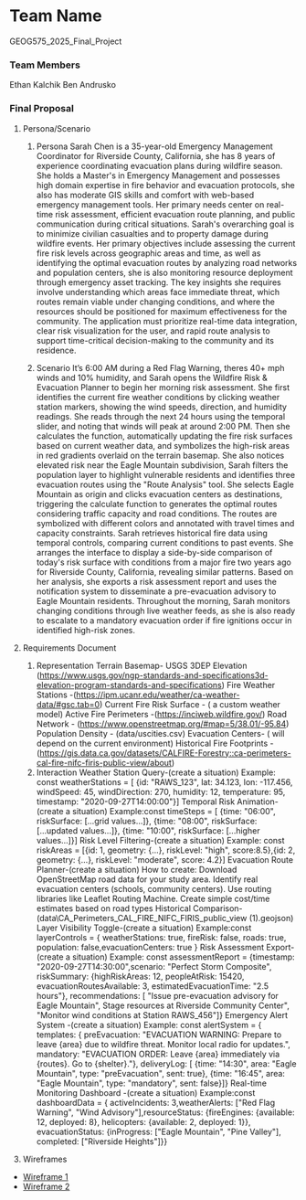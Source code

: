 # Team Name
GEOG575_2025_Final_Project
### Team Members
Ethan Kalchik Ben Andrusko
### Final Proposal
1. Persona/Scenario
    1. Persona
    Sarah Chen is a 35-year-old Emergency Management Coordinator for Riverside County, California, she has  8 years of experience coordinating evacuation plans during wildfire season. She holds a Master's in Emergency Management and possesses high domain expertise in fire behavior and evacuation protocols, she also has moderate GIS skills and comfort with web-based emergency management tools. Her primary needs center on real-time risk assessment, efficient evacuation route planning, and public communication during critical situations.
    Sarah's overarching goal is to minimize civilian casualties and to property damage during wildfire events. Her primary objectives include assessing the current fire risk levels across geographic areas and time, as well as identifying the optimal evacuation routes by analyzing road networks and population centers, she is also monitoring resource deployment through emergency asset tracking. The key insights she requires involve understanding which areas face immediate threat, which routes remain viable under changing conditions, and where the resources should be positioned for maximum effectiveness for the community. The application must prioritize real-time data integration, clear risk visualization for the user, and rapid route analysis to support time-critical decision-making to the community and its residence.

    2. Scenario
    It’s 6:00 AM during a Red Flag Warning, theres 40+ mph winds and 10% humidity, and Sarah opens the Wildfire Risk & Evacuation Planner to begin her morning risk assessment. She first identifies the current fire weather conditions by clicking weather station markers, showing the wind speeds, direction, and humidity readings. She reads through the next 24 hours using the temporal slider, and noting that winds will peak at around 2:00 PM. Then she calculates the function, automatically updating the fire risk surfaces based on current weather data, and symbolizes the high-risk areas in red gradients overlaid on the terrain basemap.
    She also notices elevated risk near the Eagle Mountain subdivision, Sarah filters the population layer to highlight vulnerable residents and identifies three evacuation routes using the "Route Analysis" tool. She selects Eagle Mountain as origin and clicks evacuation centers as destinations, triggering the calculate function to generates the optimal routes considering traffic capacity and road conditions. The routes are symbolized with different colors and annotated with travel times and capacity constraints.
    Sarah retrieves historical fire data using temporal controls, comparing current conditions to past events. She arranges the interface to display a side-by-side comparison of today's risk surface with conditions from a major fire two years ago for Riverside County, California, revealing similar patterns. Based on her analysis, she exports a risk assessment report and uses the notification system to disseminate a pre-evacuation advisory to Eagle Mountain residents. Throughout the morning, Sarah monitors changing conditions through live weather feeds, as she is also ready to escalate to a mandatory evacuation order if fire ignitions occur in identified high-risk zones.

2. Requirements Document
    1. Representation
        Terrain Basemap- USGS 3DEP Elevation (https://www.usgs.gov/ngp-standards-and-specifications3d-elevation-program-standards-and-specifications)
        Fire Weather Stations -(https://ipm.ucanr.edu/weather/ca-weather-data/#gsc.tab=0)
        Current Fire Risk Surface - ( a custom weather model)
        Active Fire Perimeters -(https://inciweb.wildfire.gov/)
        Road Network - (https://www.openstreetmap.org/#map=5/38.01/-95.84)
        Population Density - (data/uscities.csv)
        Evacuation Centers- ( will depend on the current environment)
        Historical Fire Footprints - (https://gis.data.ca.gov/datasets/CALFIRE-Forestry::ca-perimeters-cal-fire-nifc-firis-public-view/about)
    2. Interaction
        Weather Station Query-(create a situation)
            Example: const weatherStations = [
            {id: "RAWS_123", lat: 34.123, lon: -117.456,
            windSpeed: 45, windDirection: 270, humidity: 12, temperature: 95, timestamp: "2020-09-27T14:00:00"}]
        Temporal Risk Animation-(create a situation)
            Example:const timeSteps = [
            {time: "06:00", riskSurface: [...grid values...]},
            {time: "08:00", riskSurface: [...updated values...]},
            {time: "10:00", riskSurface: [...higher values...]}]
        Risk Level Filtering-(create a situation)
            Example: const riskAreas = [{id: 1, geometry: {...}, riskLevel: "high", score:8.5},{id: 2, geometry: {...}, riskLevel: "moderate", score: 4.2}]
        Evacuation Route Planner-(create a situation)
            How to create: Download OpenStreetMap road data for your study area. Identify real evacuation centers (schools, community centers). Use routing libraries like Leaflet Routing Machine. Create simple cost/time estimates based on road types
        Historical Comparison-                                  (data\CA_Perimeters_CAL_FIRE_NIFC_FIRIS_public_view (1).geojson)
        Layer Visibility Toggle-(create a situation)
            Example:const layerControls = { weatherStations: true,        fireRisk: false, roads: true, population: false,evacuationCenters: true }
        Risk Assessment Export-(create a situation)
            Example: const assessmentReport = {timestamp:       "2020-09-27T14:30:00",scenario: "Perfect Storm Composite",
            riskSummary: {highRiskAreas: 12, peopleAtRisk: 15420,
            evacuationRoutesAvailable: 3, estimatedEvacuationTime: "2.5 hours"}, recommendations: [ "Issue pre-evacuation advisory for Eagle Mountain",
            Stage resources at Riverside Community Center", "Monitor wind conditions at Station RAWS_456"]}
        Emergency Alert System -(create a situation)
            Example: const alertSystem = { templates: { preEvacuation:  "EVACUATION WARNING: Prepare to leave {area} due to wildfire threat. Monitor local radio for updates.", mandatory: "EVACUATION ORDER: Leave {area} immediately via {routes}. Go to {shelter}."}, deliveryLog: [ {time: "14:30", area: "Eagle Mountain", type: "preEvacuation", sent: true},
            {time: "16:45", area: "Eagle Mountain", type: "mandatory", sent: false}]}
        Real-time Monitoring Dashboard -(create a situation)
            Example:const dashboardData = { activeIncidents: 3,weatherAlerts: ["Red Flag Warning", "Wind Advisory"],resourceStatus: {fireEngines: {available: 12, deployed: 8},
            helicopters: {available: 2, deployed: 1}},
            evacuationStatus: {inProgress: ["Eagle Mountain", "Pine Valley"], completed: ["Riverside Heights"]}}
        
3. Wireframes
- [Wireframe 1](img/wireframe1.jpg)
- [Wireframe 2](img/wireframe2.jpg)





